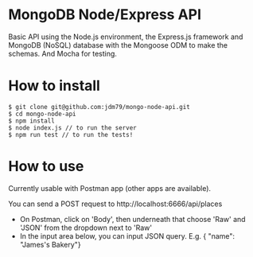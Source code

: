 # MongoDB Node/Express API

Basic API using the Node.js environment, the Express.js framework and MongoDB (NoSQL) database with the Mongoose ODM to make the schemas. And Mocha for testing.

# How to install

```
$ git clone git@github.com:jdm79/mongo-node-api.git
$ cd mongo-node-api
$ npm install
$ node index.js // to run the server
$ npm run test // to run the tests!
```

# How to use

Currently usable with Postman app (other apps are available).

You can send a POST request to http://localhost:6666/api/places 

* On Postman, click on 'Body', then underneath that choose 'Raw' and 'JSON' from the dropdown next to 'Raw'
* In the input area below, you can input JSON query. E.g. { "name": "James's Bakery"}
